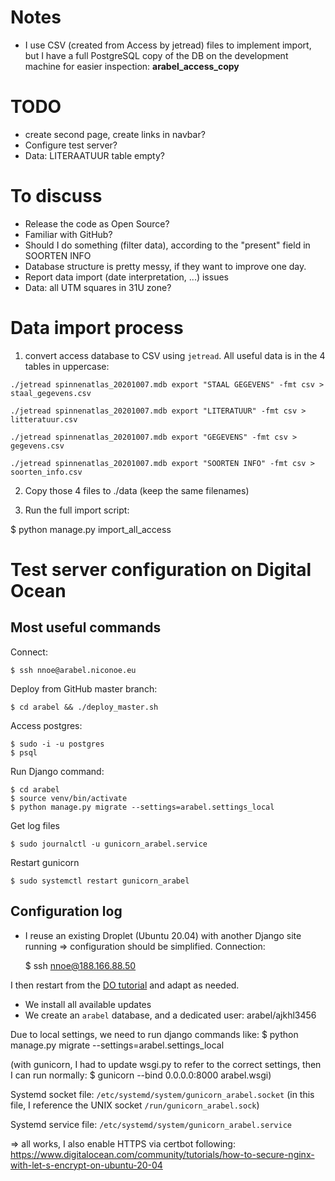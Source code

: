 # Notes

- I use CSV (created from Access by jetread) files to implement import, but I have a full PostgreSQL copy of the DB on 
  the development machine for easier inspection: **arabel_access_copy**

# TODO
- create second page, create links in navbar?
- Configure test server?
- Data: LITERAATUUR table empty?


# To discuss
- Release the code as Open Source?
- Familiar with GitHub?
- Should I do something (filter data), according to the "present" field in SOORTEN INFO 
- Database structure is pretty messy, if they want to improve one day.
- Report data import (date interpretation, ...) issues
- Data: all UTM squares in 31U zone?

# Data import process

1) convert access database to CSV using `jetread`. All useful data is in the 4 tables in uppercase:

```
./jetread spinnenatlas_20201007.mdb export "STAAL GEGEVENS" -fmt csv > staal_gegevens.csv

./jetread spinnenatlas_20201007.mdb export "LITERATUUR" -fmt csv > litteratuur.csv

./jetread spinnenatlas_20201007.mdb export "GEGEVENS" -fmt csv > gegevens.csv

./jetread spinnenatlas_20201007.mdb export "SOORTEN INFO" -fmt csv > soorten_info.csv
```

2) Copy those 4 files to ./data (keep the same filenames)

3) Run the full import script:

  $ python manage.py import_all_access

# Test server configuration on Digital Ocean

## Most useful commands

Connect:

    $ ssh nnoe@arabel.niconoe.eu

Deploy from GitHub master branch:

    $ cd arabel && ./deploy_master.sh

Access postgres:

    $ sudo -i -u postgres
    $ psql

Run Django command:

    $ cd arabel
    $ source venv/bin/activate
    $ python manage.py migrate --settings=arabel.settings_local

Get log files

    $ sudo journalctl -u gunicorn_arabel.service

Restart gunicorn

    $ sudo systemctl restart gunicorn_arabel

## Configuration log

- I reuse an existing Droplet (Ubuntu 20.04) with another Django site running => configuration 
  should be simplified. Connection:
  
  $ ssh nnoe@188.166.88.50

I then restart from the [DO tutorial](https://www.digitalocean.com/community/tutorials/how-to-set-up-django-with-postgres-nginx-and-gunicorn-on-ubuntu-20-04) 
and adapt as needed.

- We install all available updates
- We create an `arabel` database, and a dedicated user: arabel/ajkhl3456

Due to local settings, we need to run django commands like: $ python manage.py migrate --settings=arabel.settings_local

(with gunicorn, I had to update wsgi.py to refer to the correct settings, then I can run normally: $ gunicorn --bind 0.0.0.0:8000 arabel.wsgi)

Systemd socket file: `/etc/systemd/system/gunicorn_arabel.socket`
(in this file, I reference the UNIX socket `/run/gunicorn_arabel.sock`)

Systemd service file: `/etc/systemd/system/gunicorn_arabel.service`
  
=> all works, I also enable HTTPS via certbot following: https://www.digitalocean.com/community/tutorials/how-to-secure-nginx-with-let-s-encrypt-on-ubuntu-20-04
